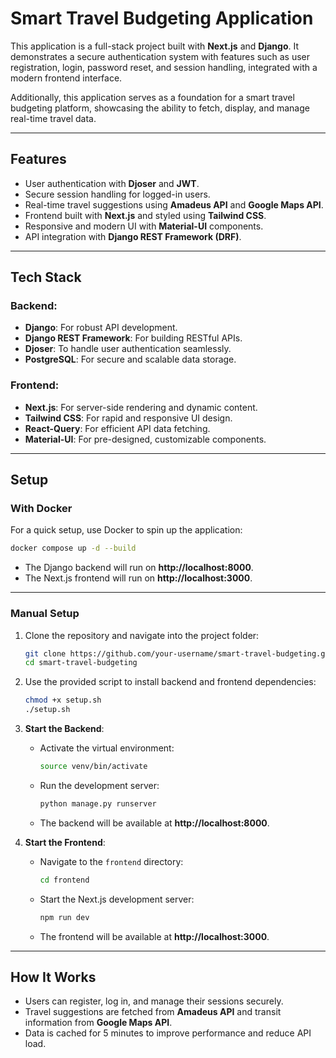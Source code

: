 # **Smart Travel Budgeting Application**

This application is a full-stack project built with **Next.js** and **Django**. It demonstrates a secure authentication system with features such as user registration, login, password reset, and session handling, integrated with a modern frontend interface.

Additionally, this application serves as a foundation for a smart travel budgeting platform, showcasing the ability to fetch, display, and manage real-time travel data.

---

## **Features**
- User authentication with **Djoser** and **JWT**.
- Secure session handling for logged-in users.
- Real-time travel suggestions using **Amadeus API** and **Google Maps API**.
- Frontend built with **Next.js** and styled using **Tailwind CSS**.
- Responsive and modern UI with **Material-UI** components.
- API integration with **Django REST Framework (DRF)**.

---

## **Tech Stack**
### Backend:
- **Django**: For robust API development.
- **Django REST Framework**: For building RESTful APIs.
- **Djoser**: To handle user authentication seamlessly.
- **PostgreSQL**: For secure and scalable data storage.

### Frontend:
- **Next.js**: For server-side rendering and dynamic content.
- **Tailwind CSS**: For rapid and responsive UI design.
- **React-Query**: For efficient API data fetching.
- **Material-UI**: For pre-designed, customizable components.

---

## **Setup**

### **With Docker**
For a quick setup, use Docker to spin up the application:
```bash
docker compose up -d --build
```
- The Django backend will run on **http://localhost:8000**.
- The Next.js frontend will run on **http://localhost:3000**.

---

### **Manual Setup**

1. Clone the repository and navigate into the project folder:
    ```bash
    git clone https://github.com/your-username/smart-travel-budgeting.git
    cd smart-travel-budgeting
    ```

2. Use the provided script to install backend and frontend dependencies:
    ```bash
    chmod +x setup.sh
    ./setup.sh
    ```

3. **Start the Backend**:
    - Activate the virtual environment:
        ```bash
        source venv/bin/activate
        ```
    - Run the development server:
        ```bash
        python manage.py runserver
        ```
    - The backend will be available at **http://localhost:8000**.

4. **Start the Frontend**:
    - Navigate to the `frontend` directory:
        ```bash
        cd frontend
        ```
    - Start the Next.js development server:
        ```bash
        npm run dev
        ```
    - The frontend will be available at **http://localhost:3000**.

---

## **How It Works**
- Users can register, log in, and manage their sessions securely.
- Travel suggestions are fetched from **Amadeus API** and transit information from **Google Maps API**.
- Data is cached for 5 minutes to improve performance and reduce API load.
